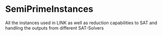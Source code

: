 # SemiPrimeInstances
All the instances used in LINK as well as reduction capabilities to SAT and handling the outputs from different SAT-Solvers
